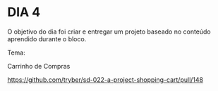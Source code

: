 # DIA 4

O objetivo do dia foi criar e entregar um projeto baseado no conteúdo aprendido durante o bloco.

Tema:

Carrinho de Compras

https://github.com/tryber/sd-022-a-project-shopping-cart/pull/148
